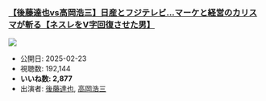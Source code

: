 ### [【後藤達也vs高岡浩三】日産とフジテレビ...マーケと経営のカリスマが斬る【ネスレをV字回復させた男】](https://www.youtube.com/watch?v=iVnmFY4R5Zg)
[![](https://img.youtube.com/vi/iVnmFY4R5Zg/sddefault.jpg)](https://www.youtube.com/watch?v=iVnmFY4R5Zg)
-   公開日: 2025-02-23
-   視聴数: 192,144
-   **いいね数: 2,877**
-   出演者: [後藤達也](/rehacq_fan/people/後藤達也 "wikilink"), [高岡浩三](/rehacq_fan/people/高岡浩三 "wikilink")
